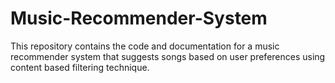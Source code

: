 # Music-Recommender-System
This repository contains the code and documentation for a music recommender system that suggests songs based on user preferences using content based filtering technique.
